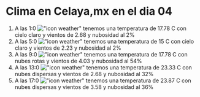 # Clima en Celaya,mx en el dia 04

1. A las 1:0 !["icon weather"](http://openweathermap.org/img/w/01n.png) tenemos una temperatura de 17.78 C con cielo claro y  vientos de 2.68 y nubosidad al 2%
1. A las 5:0 !["icon weather"](http://openweathermap.org/img/w/01n.png) tenemos una temperatura de 15 C con cielo claro y  vientos de 2.23 y nubosidad al 2%
1. A las 9:0 !["icon weather"](http://openweathermap.org/img/w/04d.png) tenemos una temperatura de 17.78 C con nubes rotas y  vientos de 4.03 y nubosidad al 54%
1. A las 13:0 !["icon weather"](http://openweathermap.org/img/w/03d.png) tenemos una temperatura de 23.33 C con nubes dispersas y  vientos de 2.68 y nubosidad al 32%
1. A las 17:0 !["icon weather"](http://openweathermap.org/img/w/03d.png) tenemos una temperatura de 23.87 C con nubes dispersas y  vientos de 3.58 y nubosidad al 36%
